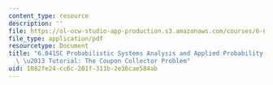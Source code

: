 ```yaml
---
content_type: resource
description: ''
file: https://ol-ocw-studio-app-production.s3.amazonaws.com/courses/6-041sc-probabilistic-systems-analysis-and-applied-probability-fall-2013/1082fe24cc6c201f311b2e36cae584ab_MIT6_041SCF13_Ch1_Coupon_Collector_300k.pdf
file_type: application/pdf
resourcetype: Document
title: "6.041SC Probabilistic Systems Analysis and Applied Probability, Fall 2013Transcript\
  \ \u2013 Tutorial: The Coupon Collector Problem"
uid: 1082fe24-cc6c-201f-311b-2e36cae584ab
---
```

